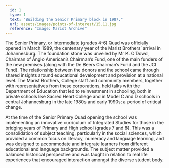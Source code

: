 ```yaml
---
  id: 1
  type: 1
  text: "Building the Senior Primary block in 1987."
  url: assets/images/points-of-interest/15.11.jpg
  reference: "Image: Marist Archive"
---
```

The Senior Primary, or Intermediate (grades 4-6) Quad was officially opened in March 1989, the centenary year of the Marist Brothers’ arrival in Johannesburg. The foundation stone was unveiled by Mr K. O’Dowd, Chairman of Anglo American’s Chairman’s Fund, one of the main funders of the new premises (along with the De Beers Chairman’s Fund and the JCI Fund). The relationship between the donors and the school came through shared insights around educational development and provision at a national level. The Marist Brothers, College staff and community members, together with representatives from these corporations, held talks with the Department of Education that led to reinvestment in schooling, both in private schools like Sacred Heart College and in Model C and D schools in central Johannesburg in the late 1980s and early 1990s; a period of critical change.

At the time of the Senior Primary Quad opening the school was implementing an innovative curriculum of Integrated Studies for those in the bridging years of Primary and High school (grades 7 and 8). This was a consolidation of subject teaching, particularly in the social sciences, which provided a common focus on literacy, numeracy and language learning, and was designed to accommodate and integrate learners from different educational and language backgrounds. The subject matter provided a balanced historical perspective and was taught in relation to real life experiences that encouraged interaction amongst the diverse student body. 

